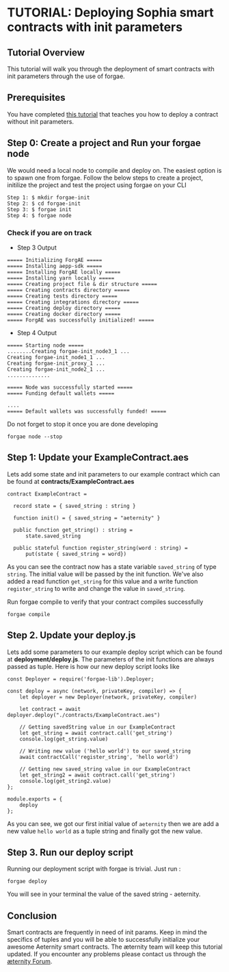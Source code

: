 # TUTORIAL: Deploying Sophia smart contracts with init parameters

## Tutorial Overview

This tutorial will walk you through the deployment of smart contracts with init parameters through the use of forgae.

## Prerequisites

You have completed [this tutorial](smart-contract-deployment-in-forgae.md) that teaches you how to deploy a contract without init parameters.

## Step 0: Create a project and Run your forgae node

We would need a local node to compile and deploy on. The easiest option is to spawn one from forgae. Follow the below steps to create a project, initilize the project and test the project using forgae on your CLI

```
Step 1: $ mkdir forgae-init
Step 2: $ cd forgae-init
Step 3: $ forgae init
Step 4: $ forgae node
```

### Check if you are on track

- Step 3 Output

```
===== Initializing ForgAE =====
===== Installing aepp-sdk =====
===== Installing ForgAE locally =====
===== Installing yarn locally =====
===== Creating project file & dir structure =====
===== Creating contracts directory =====
===== Creating tests directory =====
===== Creating integrations directory =====
===== Creating deploy directory =====
===== Creating docker directory =====
===== ForgAE was successfully initialized! =====
```

- Step 4 Output

```
===== Starting node =====
........Creating forgae-init_node3_1 ...
Creating forgae-init_node1_1 ...
Creating forgae-init_proxy_1 ...
Creating forgae-init_node2_1 ...
..............

===== Node was successfully started =====
===== Funding default wallets =====

....
===== Default wallets was successfully funded! =====
```

Do not forget to stop it once you are done developing

```
forgae node --stop
```

## Step 1: Update your ExampleContract.aes

Lets add some state and init parameters to our example contract which can be found at **contracts/ExampleContract.aes**

```
contract ExampleContract =

  record state = { saved_string : string }

  function init() = { saved_string = "aeternity" }

  public function get_string() : string =
	  state.saved_string

  public stateful function register_string(word : string) =
	  put(state { saved_string = word})
```

As you can see the contract now has a state variable `saved_string` of type `string`. The initial value will be passed by the init function. We've also added a read function `get_string` for this value and a write function `register_string` to write and change the value in `saved_string`.

Run forgae compile to verify that your contract compiles successfully

```
forgae compile
```

## Step 2. Update your deploy.js

Lets add some parameters to our example deploy script which can be found at **deployment/deploy.js**. The parameters of the init functions are always passed as tuple. Here is how our new deploy script looks like

```
const Deployer = require('forgae-lib').Deployer;

const deploy = async (network, privateKey, compiler) => {
    let deployer = new Deployer(network, privateKey, compiler)

    let contract = await deployer.deploy("./contracts/ExampleContract.aes")

    // Getting savedString value in our ExampleContract
    let get_string = await contract.call('get_string')
    console.log(get_string.value)

    // Writing new value ('hello world') to our saved_string
    await contractCall('register_string', 'hello world')

    // Getting new saved_string value in our ExampleContract
    let get_string2 = await contract.call('get_string')
    console.log(get_string2.value)
};

module.exports = {
    deploy
};
```

As you can see, we got our first initial value of `aeternity` then we are add a new value `hello world` as a tuple string and finally got the new value.

## Step 3. Run our deploy script

Running our deployment script with forgae is trivial. Just run :
```
forgae deploy
```

You will see in your terminal the value of the saved string - aeternity.

## Conclusion

Smart contracts are frequently in need of init params. Keep in mind the specifics of tuples and you will be able to successfully initialize your awesome Aeternity smart contracts. The æternity team will keep this tutorial updated. If you encounter any problems please contact us through the [æternity Forum](https://forum.aeternity.com/c/development).
